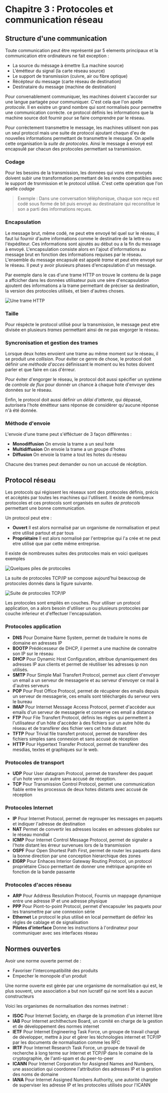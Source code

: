 # Chapitre 3 : Protocoles et communication réseau

## Structure d'une communication

Toute communication peut être représenté par 5 elements principaux et la communication etre ordinateurs ne fait exception : 

* La source du méssage à émettre (La machine source)
* L'émétteur du signal (la carte réseau source)
* Le support de transmission (cuivre, air ou fibre optique)
* Récépteur du message (carte réseau de destination)
* Destinataire du message (machine de destination)

Pour convenablement communiquer, les machines doivent s'accorder sur une langue partagée pour communiquer. C'est cela que l'on apelle *protocole*. Il en existre un grand nombre qui sont normalisés pour permettre une communication corrècte. ce protocol définis les informations que la machine source doit fournir pour se faire comprendre par le réseau.

Pour corrèctement transmettre le message, les machines utilisent non pas un seul protocol mais une suite de protocol ajoutant chaqun d'eu de nouvelles informations permettant de transmettre le message. On apelle cette organisation la *suite de protocoles*. Ainsi le message à envoyé est encapsulé par chacun des protocoles permettant sa transmission.

### Codage

Pour les besoins de la transmission, les données qui vons etre envoyés doivent subir une transformation permettant de les rendre compatibles avec le support de trsnmission et le protocol utilisé. C'est cette opération que l'on apelle *codage*

> Exemple : Dans une conversation téléphonique, chaque son reçu est codé sous forme de bit puis envoyé au destinataire qui reconstitue le son a parti des informations reçues.

### Encapsulation

Le message brut, même codé, ne peut etre envoyé tel quel sur le réseau, il faut lui fournir d'autre informations comme le destinatire de la lettre ou l'éxpéditeur. Ces informations sont ajoutés au début ou a la fin du message à envoyé. L'encapsulation consiste alors en l'ajout d'informations au message brut en fonction des informations requises par le réseau. L'ensemble du message encapsulé est appelé *trame* et peut etre envoyé sur le réseau. Il peut y avoir plusieurs phases d'encapsulation d'un message.

Par exemple dans le cas d'une trame HTTP on trouve le contenu de la page a affcicher dans les données utilisateur puis une sére d'encapsulation ajoutent des informations a la trame permettant de préciser sa destination, la version des protocoles utilisés, et bien d'autres choses.

![Une trame HTTP](img/tramehttp.png)

### Taille

Pour réspècte le protocol utilisé pour la transmission, le message peut etre divisée en plusieurs *trames* permettant ainsi de ne pas engorger le réseau.

### Syncronisation et gestion des trames

Lorsque deux hotes envoient une trame au même moment sur le réseau, il se produit une *collision*. Pour éviter ce genre de chose, le protocol doit définir une *méthode d'acces* définissant le moment ou les hotes doivent parler et que faire en cas d'érreur.

Pour éviter d'engorger le réseau, le protocol doit aussi spécifier un système de *controle de flux* pour donnér un chance à chaque hote d'envoyer des données sur le réseau.

Enfin, le protocol doit aussi définir un *délai d'attente*, qui dépassé, autorisera l'hote émétteur sans réponse de considèrer qu'aucune réponse n'à été donnée.

### Méthode d'envoie

L'envoie d'une trame peut s'éfféctuer de 3 façon différentes :

* **Monodiffusion** On envoie la trame a un seul hote
* **Multidiffusion** On envoie la trame a un groupe d'hotes
* **Diffusion** On envoie la trame a tout les hotes du réseau

Chacune des trames peut demander ou non un accusé de récéption.

## Protocol réseau

Les protocols qui régissent les réseaux sont des protocoles définis, précis et accèptés par toutes les machines qui l'utilisent. Il existe de nombreux protocoles et ces protocols sont organisés en *suites de protocols* permettant une bonne communication.

Un protocol peut etre :

* **Ouvert** Il est alors normalisé par un organisme de normalisation et peut etre utilisé partout et par tous
* **Propriétaire** Il est alors normalisé par l'entreprise qui l'a crée et ne peut etre utilisé que par cette même entreprise.

Il existe de nombreuses suites des protocoles mais en voici quelques exemples

![Quelques piles de protocoles](img/protocoles.png)

La suite de protocoles TCP/IP se compose aujourd'hui beaucoup de protocoles donnés dans la figure suivante.

![Suite de protocoles TCP/IP](img/protocolsEnCouches.png)

Les protocoles sont empilés en couches. Pour utiliser un protocol application, on a alors besoin d'utiliser un ou plusieurs protocoles par couche inferieur et d'effectuer l'encapsulation.

### Protocoles application

* **DNS** Pour Domaine Name System, permet de traduire le noms de domaine en adresses IP
* **BOOTP** Prédécesseur de DHCP, il permet a une machine de connaitre son IP sur le réseau
* **DHCP** Pour Dynamic Host Configuration, attribue dynamiquement des adresses IP aux clients et permet de réutiliser les adresses ip non utilisés.
* **SMTP** Pour Simple Mail Transfert Protocol, permet aux client d'envoyer un email a un serveur de messagerie et au serveur d'envoyer ce mail à d'autres serveurs
* **POP** Pour Post Office Protocol, permet de récupèrer des emails depuis un serveur de messagerie, ces emails sont téléchargés du serveur vers le bureau
* **IMAP** Pour Internet Message Access Protocol, permet d'accèder aux emails d'un serveur de messagerie et conserve ces email a distance
* **FTP** Pour File Transfert Protocol, définis les rêgles qui permettent à l'utilisateur d'un hôte d'accèder à des fichiers sur un autre hôte du réseau et de transfèrer des fichier vers cet hote distant
* **TFTP** Pour Trivial file transfert protocol, permet de transfèrer des fichiers simples sans connexion et sans accusé de réception
* **HTTP** Pour Hypertext Transfer Protocol, permet de transfèrer des mesdias, textes et graphiques sur le web.

### Protocoles de transport

* **UDP** Pour User datagram Protocol, permet de transferer des paquet d'un hote vers un autre sans accusé de réception.
* **TCP** Pour Transmission Control Protocol, permet une communication fiable entre les processus de deux hotes distants avec accusé de réception

### Protocoles Internet

* **IP** Pour Internet Protocol, permet de regrouper les messages en paquets et indiquer l'adresse de destination
* **NAT** Permet de convertir les adresses locales en adresses globales sur le réseau mondial
* **ICMP** Pour Internet Control Message Protocol, permet de signaler a l'hote distant les érreur survenues lors de la transmission
* **OSPF** Pour Open Shortest Path First, permet de router les paquets dans la bonne direction par une conception hierarchique des zones
* **EIGRP** Pour Enhaces Interior Gateway Routing Protocol, un protocol propriétaire Cisco permettant de donner une métrique apropriée en fonction de la bande passante

### Protocoles d'acces réseau

* **ARP** Pour Address Resolution Protocol, Fournis un mappage dynamique entre une adresse IP et une adresse physique
* **PPP** Pour Piont-to-point Protocol, permet d'encapsuler les paquets pour les transmettre par une connexion série
* **Ethernet** Le protocol le plus utilisé en local permettant de définir les rêgles de cablage et de signalisation
* **Pilotes d'interface** Donne les instructions à l'ordinateur pour communiquer avec ses interfaces réseau

## Normes ouvertes

Avoir une norme ouverte permet de :

* Favoriser l'intercompatibilité des produits
* Empecher le monopole d'un produit

Une norme ouverte est gèrée par une organisme de normalisation qui est, le plus souvent, une association a but non lucratif qui ne sont liés a aucun constructeurs

Voici les organismes de normalisation des normes inetrnet : 

* **ISOC** Pour Internet Society, en charge de la promotion d'un internet libre
* **IAB** Pour Internet archithecture Board, un comité en charge de la gestion et de développement des normes internet
* **IETF** Pour Internet Engineering Task Force, un groupe de travail chargé de développer, mettre à jour et gèrer les téchnologies internet et TCP/IP par les documents de normalisation comme les RFC
* **IRTF** Pour Internet Research Task Force, un groupe de travail de recherche à long terme sur Internet et TCP/IP dans le comaine de la cryptographie, de l'anti-spam et du peer-to-peer
* **ICANN** Pour Internet Corporation for Assigned Names and Numbers, une association qui coordonne l'attribution des adresses IP et la gestion des noms de domaine
* **IANA** Pour Internet Assigned Numbers Authority, une autorité chargée de superviser les adresse IP et les protocoles utilisés pour l'ICANN
